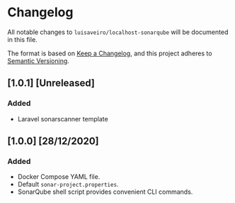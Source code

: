 # Changelog
All notable changes to `luisaveiro/localhost-sonarqube` will be documented in this file.

The format is based on [Keep a Changelog](https://keepachangelog.com/en/1.0.0/),
and this project adheres to [Semantic Versioning](https://semver.org/spec/v2.0.0.html).

## [1.0.1] [Unreleased]
### Added
- Laravel sonarscanner template

## [1.0.0] [28/12/2020]
### Added
- Docker Compose YAML file.
- Default `sonar-project.properties`.
- SonarQube shell script provides convenient CLI commands.
